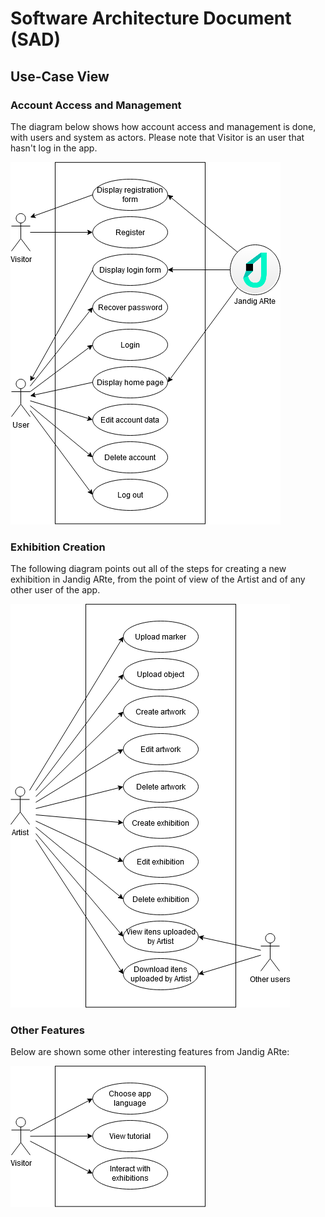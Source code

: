 # Software Architecture Document (SAD)
## Use-Case View
### Account Access and Management

The diagram below shows how account access and management is done, with users and system as actors. Please note that Visitor is an user that hasn't log in the app.

![](images/use-case-diagram-user.png)


### Exhibition Creation

The following diagram points out all of the steps for creating a new exhibition in Jandig ARte, from the point of view of the Artist and of any other user of the app.

![](images/use-case-diagram-artist.png)


### Other Features

Below are shown some other interesting features from Jandig ARte:

![](images/use-case-diagram-features.png)
